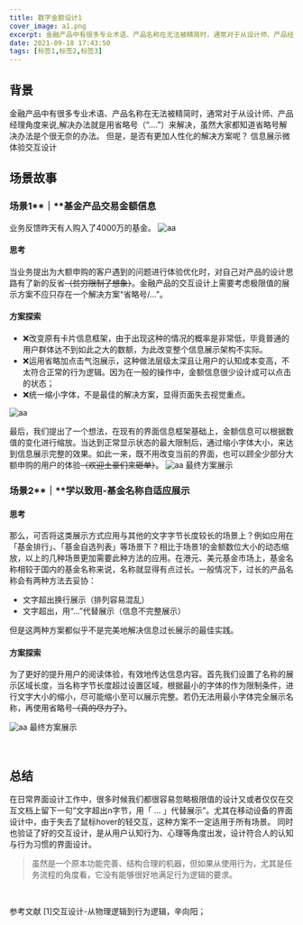 ```yaml
---
title: 数字金额设计1
cover_image: a1.png
excerpt: 金融产品中有很多专业术语、产品名称在无法被精简时，通常对于从设计师、产品经理角度来
date: 2021-09-18 17:43:50
tags: [标签1,标签2,标签3]
---
```

## 背景
金融产品中有很多专业术语、产品名称在无法被精简时，通常对于从设计师、产品经理角度来说,解决办法就是用省略号（“....”）来解决，虽然大家都知道省略号解决办法是个很无奈的办法。
但是，是否有更加人性化的解决方案呢？
信息展示微体验交互设计
​

## 场景故事
### 场景1**｜**基金产品交易金额信息
业务反馈昨天有人购入了4000万的基金。
![aa](a2.jpeg)
#### 思考
当业务提出为大额申购的客户遇到的问题进行体验优化时，对自己对产品的设计思路有了新的反省~~（贫穷限制了想象）~~。金融产品的交互设计上需要考虑极限值的展示方案不应只存在一个解决方案“省略号/...”。


#### 方案探索

- ❌改变原有卡片信息框架，由于出现这种的情况的概率是非常低，毕竟普通的用户群体达不到如此之大的数额，为此改变整个信息展示架构不实际。
- ❌运用省略加点击气泡展示，这种做法层级太深且让用户的认知成本变高，不太符合正常的行为逻辑。因为在一般的操作中，金额信息很少设计成可以点击的状态；
- ❌统一缩小字体，不是最佳的解决方案，显得页面失去视觉重点。

![aa](a5.jpeg)


最后，我们提出了一个想法，在现有的界面信息框架基础上，金额信息可以根据数值的变化进行缩放。当达到正常显示状态的最大限制后，通过缩小字体大小，来达到信息展示完整的效果。如此一来，既不用改变当前的界面，也可以顾全少部分大额申购的用户的体验~~（欢迎土豪们来砸单）~~。
![aa](a3.gif)
最终方案展示






### 场景2**｜**学以致用-基金名称自适应展示
#### 思考
那么，可否将这类展示方式应用与其他的文字字节长度较长的场景上？例如应用在「基金排行」、「基金自选列表」等场景下？相比于场景1的金额数位大小的动态缩放，以上的几种场景更加需要此种方法的应用。在港元、美元基金市场上，基金名称相较于国内的基金名称来说，名称就显得有点过长。一般情况下，过长的产品名称会有两种方法去妥协：

- 文字超出换行展示（排列容易混乱）
- 文字超出，用“...”代替展示（信息不完整展示）

但是这两种方案都似乎不是完美地解决信息过长展示的最佳实践。
​

#### 方案探索
为了更好的提升用户的阅读体验，有效地传达信息内容。首先我们设置了名称的展示区域长度，当名称字节长度超过设置区域，根据最小的字体的作为限制条件，进行文字大小的缩小，尽可能缩小至可以展示完整。若仍无法用最小字体完全展示名称，再使用省略号~~（真的尽力了）~~。
​

![aa](a4.gif)
最终方案展示
​

​

## 


## 总结
在日常界面设计工作中，很多时候我们都很容易忽略极限值的设计又或者仅仅在交互文档上留下一句“文字超出n字节，用「 ... 」代替展示”。尤其在移动设备的界面设计中，由于失去了鼠标hover的轻交互，这种方案不一定适用于所有场景。
同时也验证了好的交互设计，是从用户认知行为、心理等角度出发，设计符合人的认知与行为习惯的界面设计。
> 虽然是一个原本功能完善、结构合理的机器，但如果从使用行为，尤其是任务流程的角度看，它没有能够很好地满足行为逻辑的要求。

​

参考文献
[1]交互设计-从物理逻辑到行为逻辑，辛向阳；